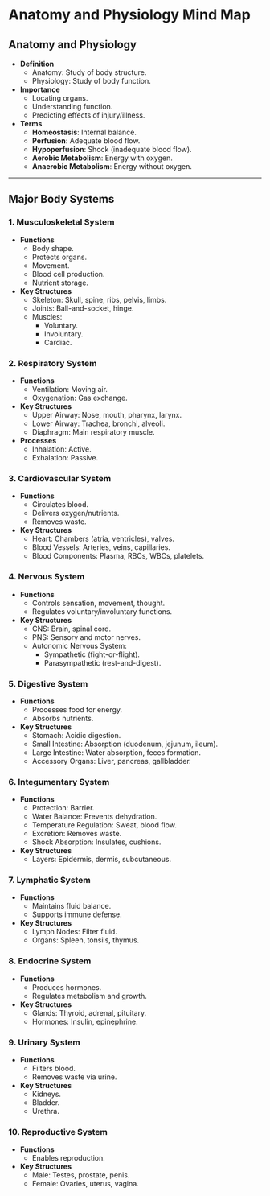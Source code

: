 # Anatomy and Physiology Mind Map

## Anatomy and Physiology
- **Definition**
  - Anatomy: Study of body structure.
  - Physiology: Study of body function.
- **Importance**
  - Locating organs.
  - Understanding function.
  - Predicting effects of injury/illness.
- **Terms**
  - **Homeostasis**: Internal balance.
  - **Perfusion**: Adequate blood flow.
  - **Hypoperfusion**: Shock (inadequate blood flow).
  - **Aerobic Metabolism**: Energy with oxygen.
  - **Anaerobic Metabolism**: Energy without oxygen.

---

## Major Body Systems
### 1. Musculoskeletal System
- **Functions**
  - Body shape.
  - Protects organs.
  - Movement.
  - Blood cell production.
  - Nutrient storage.
- **Key Structures**
  - Skeleton: Skull, spine, ribs, pelvis, limbs.
  - Joints: Ball-and-socket, hinge.
  - Muscles:
    - Voluntary.
    - Involuntary.
    - Cardiac.

### 2. Respiratory System
- **Functions**
  - Ventilation: Moving air.
  - Oxygenation: Gas exchange.
- **Key Structures**
  - Upper Airway: Nose, mouth, pharynx, larynx.
  - Lower Airway: Trachea, bronchi, alveoli.
  - Diaphragm: Main respiratory muscle.
- **Processes**
  - Inhalation: Active.
  - Exhalation: Passive.

### 3. Cardiovascular System
- **Functions**
  - Circulates blood.
  - Delivers oxygen/nutrients.
  - Removes waste.
- **Key Structures**
  - Heart: Chambers (atria, ventricles), valves.
  - Blood Vessels: Arteries, veins, capillaries.
  - Blood Components: Plasma, RBCs, WBCs, platelets.

### 4. Nervous System
- **Functions**
  - Controls sensation, movement, thought.
  - Regulates voluntary/involuntary functions.
- **Key Structures**
  - CNS: Brain, spinal cord.
  - PNS: Sensory and motor nerves.
  - Autonomic Nervous System:
    - Sympathetic (fight-or-flight).
    - Parasympathetic (rest-and-digest).

### 5. Digestive System
- **Functions**
  - Processes food for energy.
  - Absorbs nutrients.
- **Key Structures**
  - Stomach: Acidic digestion.
  - Small Intestine: Absorption (duodenum, jejunum, ileum).
  - Large Intestine: Water absorption, feces formation.
  - Accessory Organs: Liver, pancreas, gallbladder.

### 6. Integumentary System
- **Functions**
  - Protection: Barrier.
  - Water Balance: Prevents dehydration.
  - Temperature Regulation: Sweat, blood flow.
  - Excretion: Removes waste.
  - Shock Absorption: Insulates, cushions.
- **Key Structures**
  - Layers: Epidermis, dermis, subcutaneous.

### 7. Lymphatic System
- **Functions**
  - Maintains fluid balance.
  - Supports immune defense.
- **Key Structures**
  - Lymph Nodes: Filter fluid.
  - Organs: Spleen, tonsils, thymus.

### 8. Endocrine System
- **Functions**
  - Produces hormones.
  - Regulates metabolism and growth.
- **Key Structures**
  - Glands: Thyroid, adrenal, pituitary.
  - Hormones: Insulin, epinephrine.

### 9. Urinary System
- **Functions**
  - Filters blood.
  - Removes waste via urine.
- **Key Structures**
  - Kidneys.
  - Bladder.
  - Urethra.

### 10. Reproductive System
- **Functions**
  - Enables reproduction.
- **Key Structures**
  - Male: Testes, prostate, penis.
  - Female: Ovaries, uterus, vagina.

